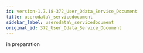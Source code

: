```yaml
---
id: version-1.7.18-372_User_Odata_Service_Document
title: userodata\_servicedocument
sidebar_label: userodata\_servicedocument
original_id: 372_User_Odata_Service_Document
---
```


in preparation

